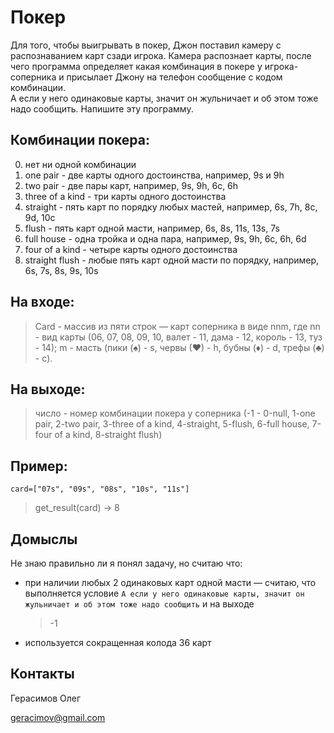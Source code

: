 # Покер
Для того, чтобы выигрывать в покер, Джон поставил камеру с распознаванием
карт сзади игрока. Камера распознает карты, после чего программа определяет какая комбинация в покере у
игрока-соперника и присылает Джону на телефон сообщение с кодом комбинации.  
А если у него одинаковые карты, значит он жульничает и об этом тоже надо сообщить.
Напишите эту программу.

## Комбинации покера:
0. нет ни одной комбинации
1. one pair - две карты одного достоинства, например, 9s и 9h
2. two pair - две пары карт, например, 9s, 9h, 6c, 6h
3. three of a kind - три карты одного достоинства
4. straight - пять карт по порядку любых мастей, например, 6s, 7h, 8c, 9d, 10c
5. flush - пять карт одной масти, например, 6s, 8s, 11s, 13s, 7s
6. full house - одна тройка и одна пара, например, 9s, 9h, 6c, 6h, 6d
7. four of a kind - четыре карты одного достоинства
8. straight flush - любые пять карт одной масти по порядку, например, 6s, 7s, 8s, 9s, 10s

## На входе:
> Card - массив из пяти строк — карт соперника в виде nnm, где
    nn - вид карты (06, 07, 08, 09, 10, валет - 11, дама - 12, король - 13, туз - 14); 
    m - масть (пики (♠) - s, червы (♥) - h, бубны (♦) - d, трефы (♣) - c).

## На выходе:
>число - номер комбинации покера у соперника
(-1 - 0-null, 1-one pair, 2-two pair, 3-three of a kind,
4-straight, 5-flush, 6-full house, 7-four of a kind, 8-straight flush)

## Пример:
`card=["07s", "09s", "08s", "10s", "11s"]`
>get_result(card) → 8

## Домыслы
Не знаю правильно ли я понял задачу, но считаю что:
* при наличии любых 2 одинаковых карт одной масти — считаю, что выполняется 
условие `А если у него одинаковые карты, значит он жульничает и об этом тоже надо сообщить` и на выходе 
  >-1
* используется сокращенная колода 36 карт

## Контакты
Герасимов Олег

geracimov@gmail.com